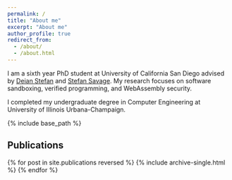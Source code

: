 ```yaml
---
permalink: /
title: "About me"
excerpt: "About me"
author_profile: true
redirect_from: 
  - /about/
  - /about.html
---
```

<a id="aboutme"></a> 

I am a sixth year PhD student at University of California San Diego advised by <a href="https://cseweb.ucsd.edu//~dstefan/">Deian Stefan</a>
 and <a href="https://cseweb.ucsd.edu/~savage/"> Stefan Savage</a>. My research focuses on software sandboxing, verified programming, and WebAssembly security. 

I completed my undergraduate degree in Computer Engineering at University of Illinois Urbana-Champaign.


{% include base_path %}



<a id="publications"></a> 
<h2>Publications</h2> 

{% for post in site.publications reversed %}
  {% include archive-single.html %}
{% endfor %}





